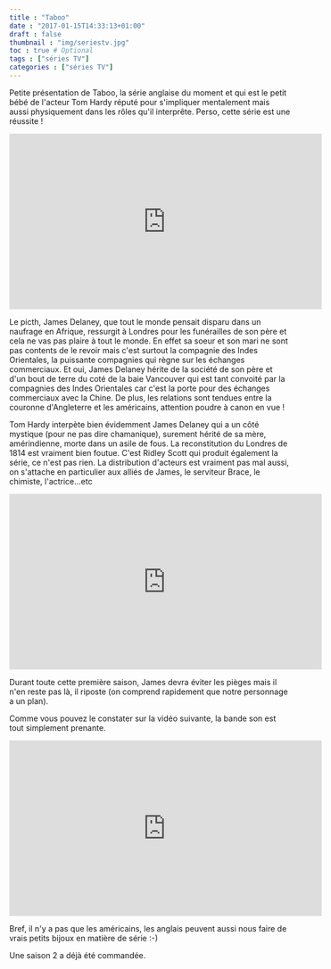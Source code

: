 ```yaml
---
title : "Taboo"
date : "2017-01-15T14:33:13+01:00"
draft : false
thumbnail : "img/seriestv.jpg"
toc : true # Optional
tags : ["séries TV"]
categories : ["séries TV"]
---
```


Petite présentation de Taboo, la série anglaise du moment et qui est le petit bébé de l'acteur Tom Hardy réputé pour s'impliquer mentalement mais aussi physiquement dans les rôles qu'il interprête. Perso, cette série est une réussite !

<iframe width="560" height="315" src="https://www.youtube.com/embed/6nodZGlBPL4" frameborder="0" allowfullscreen></iframe>

Le picth, James Delaney, que tout le monde pensait disparu dans un naufrage en Afrique, ressurgit à Londres pour les funérailles de son père et cela ne vas pas plaire à tout le monde. En effet sa soeur et son mari ne sont pas contents de le revoir mais c'est surtout la compagnie des Indes Orientales, la puissante compagnies qui règne sur les échanges commerciaux. Et oui, James Delaney hérite de la société de son père et d'un bout de terre du coté de la baie Vancouver qui est tant convoité par la compagnies des Indes Orientales car c'est la porte pour des échanges commerciaux avec la Chine. De plus, les relations sont tendues entre la couronne d'Angleterre et les américains, attention poudre à canon en vue !

Tom Hardy interpète bien évidemment James Delaney qui a un côté mystique (pour ne pas dire chamanique), surement hérité de sa mère, amérindienne, morte dans un asile de fous. La reconstitution du Londres de 1814 est vraiment bien foutue. C'est Ridley Scott qui produit également la série, ce n'est pas rien. La distribution d'acteurs est vraiment pas mal aussi, on s'attache en particulier aux alliés de James, le serviteur Brace, le chimiste, l'actrice...etc

<iframe width="560" height="315" src="https://www.youtube.com/embed/W1fiijqrKuc" frameborder="0" allowfullscreen></iframe>

Durant toute cette première saison, James devra éviter les pièges mais il n'en reste pas là, il riposte (on comprend rapidement que notre personnage a un plan).

Comme vous pouvez le constater sur la vidéo suivante, la bande son est tout simplement prenante.

<iframe width="560" height="315" src="https://www.youtube.com/embed/4iMsi0iZweg" frameborder="0" allowfullscreen></iframe>

Bref, il n'y a pas que les américains, les anglais peuvent aussi nous faire de vrais petits bijoux en matière de série :-)

Une saison 2 a déjà été commandée.

